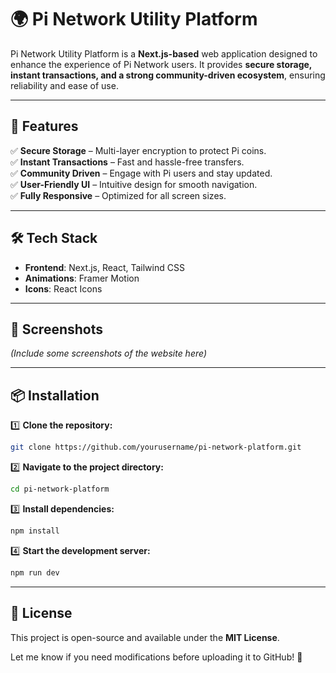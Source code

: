 # 🌍 **Pi Network Utility Platform**  

Pi Network Utility Platform is a **Next.js-based** web application designed to enhance the experience of Pi Network users. It provides **secure storage, instant transactions, and a strong community-driven ecosystem**, ensuring reliability and ease of use.  

---  

## 🚀 **Features**  

✅ **Secure Storage** – Multi-layer encryption to protect Pi coins.  
✅ **Instant Transactions** – Fast and hassle-free transfers.  
✅ **Community Driven** – Engage with Pi users and stay updated.  
✅ **User-Friendly UI** – Intuitive design for smooth navigation.  
✅ **Fully Responsive** – Optimized for all screen sizes.  

---  

## 🛠 **Tech Stack**  

- **Frontend**: Next.js, React, Tailwind CSS  
- **Animations**: Framer Motion  
- **Icons**: React Icons  

---  

## 📸 **Screenshots**  

*(Include some screenshots of the website here)*  

---  

## 📦 **Installation**  

1️⃣ **Clone the repository:**  
```bash
git clone https://github.com/yourusername/pi-network-platform.git
```  

2️⃣ **Navigate to the project directory:**  
```bash
cd pi-network-platform
```  

3️⃣ **Install dependencies:**  
```bash
npm install
```  

4️⃣ **Start the development server:**  
```bash
npm run dev
```  

---  

## 📜 **License**  

This project is open-source and available under the **MIT License**.  

Let me know if you need modifications before uploading it to GitHub! 🚀
